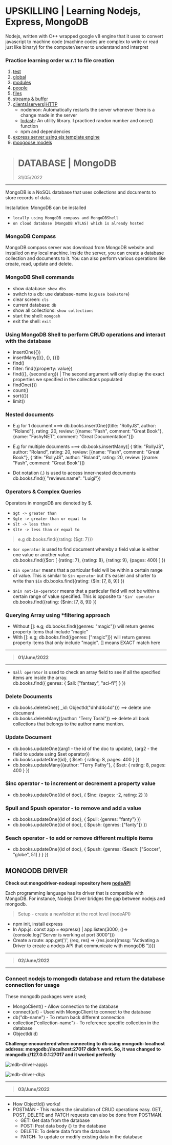 # UPSKILLING | Learning Nodejs, Express, MongoDB
Nodejs, written with C++ wrapped google v8 engine that it uses to convert javascript to machine code (machine codes are complex to write or read just like binary) for the computer/server to understand and interpret

### Practice learning order w.r.t to file creation
1. [test](/test.js)
2. [global](/global.js)
3. [modules](/modules.js)
4. [people](/people.js)
5. [files](/files.js)
6. [streams & buffer](/streams.js)
7. [clients|servers|HTTP](/servernode.js)
    - nodemon: Automatically restarts the server whenever there is a change made in the server
    - [lodash](https://lodash.com/): An utility library. I practiced randon number and once() function
    - npm and dependencies
8. [express server using ejs template engine](/app.js)
9. [moogoose models](/models)

> # DATABASE | MongoDB
> 31/05/2022
---
MongoDB is a NoSQL database that uses collections and documents to store records of data.

Installation: MongoDB can be installed
* `locally using MongoDB compass and MongoDBShell`
* `on cloud database (MongoDB ATLAS) which is already hosted`

### MongoDB Compass
MongoDB compass server was download from MongoDB website and installed on my local machine. Inside the server, you can create a database collection and documents to it. You can also perform various operations like create, read, update and delete.

### MongoDB Shell commands
* show database: `show dbs`
* switch to a db: use database-name  (e.g `use bookstore`)
* clear screen: `cls`
* current database: `db`
* show all collections: `show collections`
* start the shell: `mongosh`
* exit the shell: `exit`

### Using MongoDB Shell to perform CRUD operations and interact with the database
* insertOne({})
* insertMany([{}, {}, {}])
* find()
* filter: find({property: value})
* find({}, {second arg})   | The second argument will only display the exact properties we specified in the collections populated
* findOne({})
* count()
* sort({})
* limit()

### Nested documents
* E.g for 1 document ===> db.books.insertOne({title: "RollyJS", author: "Roland"}, rating: 20, review: [{name: "Fash", comment: "Great Book"}, {name: "FashyNET", comment: "Great Documentation"}])
* E.g for multiple documents ===> db.books.insertMany([ { title: "RollyJS", author: "Roland", rating: 20, review: [{name: "Fash", comment: "Great Book"},   { title: "RollyJS", author: "Roland", rating: 20, review: [{name: "Fash", comment: "Great Book"}])

* Dot notation (.) is used to access inner-nested documents
db.books.find({ "reviews.name": "Luigi"})

### Operators & Complex Queries
Operators in mongoDB are denoted by $.
* `$gt -> greater than`
* `$gte -> greater than or equal to`
* `$lt -> less than`
* `$lte -> less than or equal to`

> e.g db.books.find({rating: {$gt: 7}})

* `$or operator` is used to find document whereby a field value is either one value or another value. \
db.books.find({$or: [ {rating: 7}, {rating: 8}, {rating: 9}, {pages: 400} ] })

* `$in operator` means that a particular field will be within a certain range of value. This is similar to `$in operator` but it's easier and shorter to write than `$in`
db.books.find({rating: {$in: [7, 8, 9]} })

* `$nin not-in-operator` means that a particular field will not be within a certain range of value specified. This is opposite to `'$in' operator`
db.books.find({rating: {$nin: [7, 8, 9]} })

### Querying Array using *filtering approach
* Without []: e.g; db.books.find({genres: "magic"})  will return genres property items that include "magic"
* With []: e.g; db.books.find({genres: ["magic"]})  will return genres property items that only include "magic". [] means EXACT match here

---
> **01/June/2022**
---
* `$all operator` is used to check an array field to see if all the specified items are inside the array. \
db.books.find({ genres: { $all: ["fantasy", "sci-fi"] } })

### Delete Documents
* db.books.deleteOne({ _id: ObjectId("dhhd4c4d")})  ==> delete one document
* db.books.deleteMany({author: "Terry Toshi"})   ==> delete all book collections that belongs to the author name mention.

### Update Document
* db.books.updateOne({arg1 - the id of the doc to update}, {arg2 - the field to update using $set operator})
* db.books.updateOne({id}, { $set: { rating: 8, pages: 400 } })
* db.books.updateMany({author: "Terry Pathy"}, { $set: { rating: 8, pages: 400 } })

### $inc operator - to increment or decrement a property value
* db.books.updateOne({id of doc}, { $inc: {pages: -2, rating: 2} })

### $pull and $push operator - to remove and add a value
* db.books.updateOne({id of doc}, { $pull: {genres: "fanty"} })
* db.books.updateOne({id of doc}, { $push: {genres: ["fanty"]} })

### $each operator - to add or remove different multiple items
* db.books.updateOne({id of doc}, { $push: {genres: {$each: ["Soccer", "globe", 51] } } })

## MONGODB DRIVER
**Check out mongodriver-nodeapi repository here [nodeAPI](https://github.com/rolandexplore93/nodeAPI)**

Each programming language has its driver that is compatible with MongoDB. For instance, Nodejs Driver bridges the gap between nodejs and mongodb.
> Setup - create a newfolder at the root level (nodeAPI)
* npm init, install express
* In App.js: const app =  express() | app.listen(3000, ()=>{console.log("Server is working at port 3000")})
* Create a route: app.get('/', (req, res) => {res.json({mssg: "Activating a Driver to create a nodejs API that communicate with mongoDB "})})

---
> **02/June/2022**
---
### Connect nodejs to mongodb database and return the database connection for usage
These mongodb packages were used;
* MongoClient() - Allow connection to the database
* connect(url) - Used with MongoClient to connect to the database
* db("db-name") - To return back different connection
* collection("collection-name") - To reference specific collection in the database
* ObjectId(id)

**Challenge encountered when connecting to db using mongodb-localhost address: mongodb://localhost:27017 didn't work. So, it was changed to mongodb://127.0.0.1:27017 and it worked perfectly**

![mdb-driver-appjs](https://user-images.githubusercontent.com/63131597/171745501-399ba477-9fd4-4180-98e3-4aab72a332db.PNG)

![mdb-driver-dbjs](https://user-images.githubusercontent.com/63131597/171745520-47b86362-19df-4bb2-b81f-480e1d89ddb1.PNG)

---
> **03/June/2022**
---
* How ObjectId() works!
* POSTMAN - This makes the simulation of CRUD operations easy. GET, POST, DELETE and PATCH requests can also be done from POSTMAN.
    - GET: Get data from the database
    - POST: Post data body {} to the database
    - DELETE: To delete data from the database
    - PATCH: To update or modify existing data in the database
